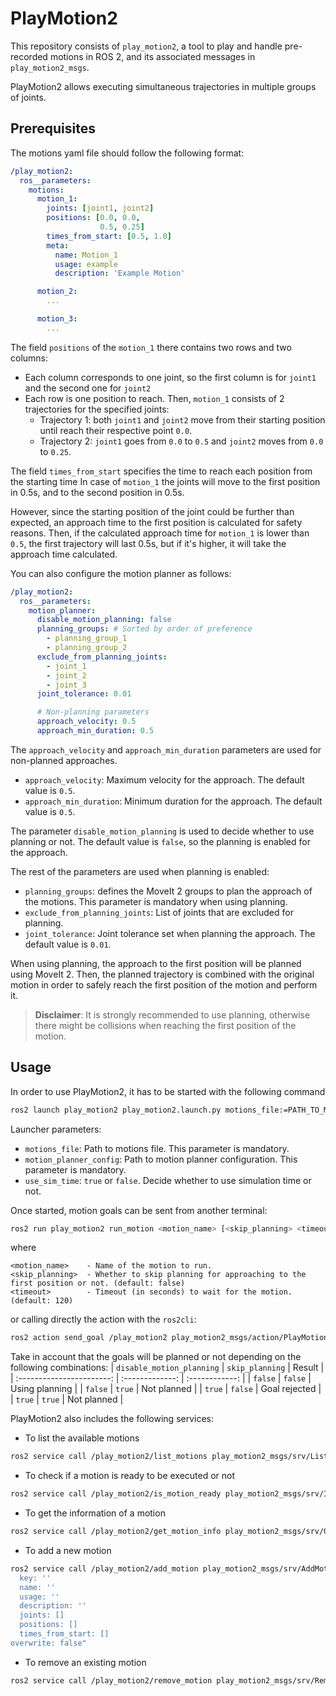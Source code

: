 # PlayMotion2

This repository consists of `play_motion2`, a tool to play and handle pre-recorded motions in ROS 2,
and its associated messages in `play_motion2_msgs`.

PlayMotion2 allows executing simultaneous trajectories in multiple groups of joints.

## Prerequisites

The motions yaml file should follow the following format:

```yaml
/play_motion2:
  ros__parameters:
    motions:
      motion_1:
        joints: [joint1, joint2]
        positions: [0.0, 0.0,
                    0.5, 0.25]
        times_from_start: [0.5, 1.0]
        meta:
          name: Motion_1
          usage: example
          description: 'Example Motion'

      motion_2:
        ...

      motion_3:
        ...
```

The field `positions` of the `motion_1` there contains two rows and two columns:
- Each column corresponds to one joint, so the first column is for `joint1` and the second one for `joint2`
- Each row is one position to reach. Then, `motion_1` consists of 2 trajectories for the specified joints:
  - Trajectory 1: both `joint1` and `joint2` move from their starting position until reach their respective point `0.0`.
  - Trajectory 2: `joint1` goes from `0.0` to `0.5` and `joint2` moves from `0.0` to `0.25`.

The field `times_from_start` specifies the time to reach each position from the starting time
In case of `motion_1` the joints will move to the first position in 0.5s, and to the second position in 0.5s.

However, since the starting position of the joint could be further than expected, an approach time to the first position is calculated for safety reasons. Then, if the calculated approach time for `motion_1` is lower than `0.5`, the first trajectory will last 0.5s, but if it's higher, it will take the approach time calculated.

You can also configure the motion planner as follows:

```yaml
/play_motion2:
  ros__parameters:
    motion_planner:
      disable_motion_planning: false
      planning_groups: # Sorted by order of preference
        - planning_group_1
        - planning_group_2
      exclude_from_planning_joints:
        - joint_1
        - joint_2
        - joint_3
      joint_tolerance: 0.01

      # Non-planning parameters
      approach_velocity: 0.5
      approach_min_duration: 0.5
```

The `approach_velocity` and `approach_min_duration` parameters are used for non-planned approaches.
- `approach_velocity`: Maximum velocity for the approach. The default value is `0.5`.
- `approach_min_duration`: Minimum duration for the approach. The default value is `0.5`.

The parameter `disable_motion_planning` is used to decide whether to use planning or not. The default value is `false`, so the planning is enabled for the approach.

The rest of the parameters are used when planning is enabled:
- `planning_groups`: defines the MoveIt 2 groups to plan the approach of the motions. This parameter is mandatory when using planning.
- `exclude_from_planning_joints`: List of joints that are excluded for planning.
- `joint_tolerance`: Joint tolerance set when planning the approach. The default value is `0.01`.

When using planning, the approach to the first position will be planned using MoveIt 2. Then, the planned trajectory is combined with the original motion in order to safely reach the first position of the motion and perform it.

> **Disclaimer**: It is strongly recommended to use planning, otherwise there might be collisions when reaching the first position of the motion.

## Usage

In order to use PlayMotion2, it has to be started with the following command

```bash
ros2 launch play_motion2 play_motion2.launch.py motions_file:=PATH_TO_MOTIONS_YAML motion_planner_config:=PATH_TO_MOTION_PLANNER_CONFIG [use_sim_time:=true]
```

Launcher parameters:
- `motions_file`: Path to motions file. This parameter is mandatory.
- `motion_planner_config`: Path to motion planner configuration. This parameter is mandatory.
- `use_sim_time`: `true` or `false`. Decide whether to use simulation time or not.

Once started, motion goals can be sent from another terminal:
```bash
ros2 run play_motion2 run_motion <motion_name> [<skip_planning> <timeout>]
```
where
```
<motion_name>    - Name of the motion to run.
<skip_planning>  - Whether to skip planning for approaching to the first position or not. (default: false)
<timeout>        - Timeout (in seconds) to wait for the motion. (default: 120)
```

or calling directly the action with the `ros2cli`:
```bash
ros2 action send_goal /play_motion2 play_motion2_msgs/action/PlayMotion2 "{motion_name: '', skip_planning: false}"
```

Take in account that the goals will be planned or not depending on the following combinations:
| `disable_motion_planning` | `skip_planning` | Result         |
| :-----------------------: | :-------------: | :------------: |
| `false`                   | `false`         | Using planning |
| `false`                   | `true`          | Not planned    |
| `true`                    | `false`         | Goal rejected  |
| `true`                    | `true`          | Not planned    |

PlayMotion2 also includes the following services:

- To list the available motions

```bash
ros2 service call /play_motion2/list_motions play_motion2_msgs/srv/ListMotions
```

- To check if a motion is ready to be executed or not

```bash
ros2 service call /play_motion2/is_motion_ready play_motion2_msgs/srv/IsMotionReady "motion_key: ''"
```

- To get the information of a motion

```bash
ros2 service call /play_motion2/get_motion_info play_motion2_msgs/srv/GetMotionInfo "motion_key: ''"
```

- To add a new motion
```bash
ros2 service call /play_motion2/add_motion play_motion2_msgs/srv/AddMotion "motion:
  key: ''
  name: ''
  usage: ''
  description: ''
  joints: []
  positions: []
  times_from_start: []
overwrite: false"
```

- To remove an existing motion
```bash
ros2 service call /play_motion2/remove_motion play_motion2_msgs/srv/RemoveMotion "motion_key: ''"
```
